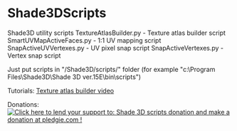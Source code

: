 # Shade3DScripts
Shade3D utility scripts
	TextureAtlasBuilder.py - Texture atlas builder script
	SmartUVMapActiveFaces.py - 1:1 UV mapping script
	SnapActiveUVVertexes.py	- UV pixel snap script
	SnapActiveVertexes.py - Vertex snap script
	
Just put scripts in "/Shade3D/scripts/" folder (for example "c:\Program Files\Shade3D\Shade 3D ver.15E\bin\scripts\")

Tutorials:
<a href = 'http://www.youtube.com/watch?v=d40iDPyuo0o'>Texture atlas builder video</a>

Donations:
<a href='https://pledgie.com/campaigns/28619'><img alt='Click here to lend your support to: Shade 3D scripts donation and make a donation at pledgie.com !' src='https://pledgie.com/campaigns/28619.png?skin_name=chrome' border='0' ></a>